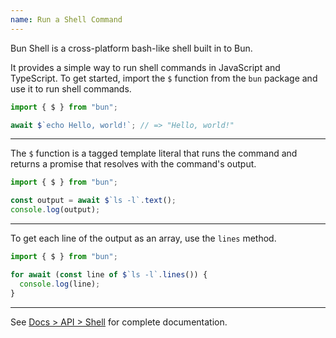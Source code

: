 ```yaml
---
name: Run a Shell Command
---
```


Bun Shell is a cross-platform bash-like shell built in to Bun.

It provides a simple way to run shell commands in JavaScript and TypeScript. To get started, import the `$` function from the `bun` package and use it to run shell commands.

```ts#foo.ts
import { $ } from "bun";

await $`echo Hello, world!`; // => "Hello, world!"
```

---

The `$` function is a tagged template literal that runs the command and returns a promise that resolves with the command's output.

```ts#foo.ts
import { $ } from "bun";

const output = await $`ls -l`.text();
console.log(output);
```

---

To get each line of the output as an array, use the `lines` method.

```ts#foo.ts
import { $ } from "bun";

for await (const line of $`ls -l`.lines()) {
  console.log(line);
}
```

---

See [Docs > API > Shell](/api/shell) for complete documentation.
